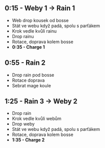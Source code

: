 ## 0:15 - Weby 1 -> Rain 1

- Web drop kousek od bosse
- Stát ve webu když padá, spolu s parťákem
- Krok vedle kvůli rainu
- Drop rainu
- Rotace, doprava kolem bosse
- **0:35 - Charge 1**

## 0:55 - Rain 2

- Drop rain pod bosse
- Rotace doprava
- Sebrat mage koule

## 1:25 - Rain 3 -> Weby 2

- Drop rain
- Krok vedle kvůli webům
- Drop weby
- Stát ve webu když padá, spolu s parťákem
- Rotace, doprava kolem bosse
- **1:35 - Charge 2**
